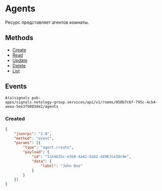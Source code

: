# Agents

Ресурс представляет агентов комнаты.

## Methods

- [Create](ch02-01-create.html)
- [Read](ch02-02-read.html)
- [Update](ch02-03-update.html)
- [Delete](ch02-04-delete.html)
- [List](ch02-05-list.html)

## Events

```
A(a)signals pub:
apps/signals.netology-group.services/api/v1/rooms/050b7c6f-795c-4cb4-aeea-5ee3f9083de2/agents
```

### Created

```json
{
    "jsonrpc": "2.0",
    "method": "event",
    "params": [{
        "type": "agent.create",
        "payload": {
            "id": "1154b35c-e5b0-4a42-8ab2-d4967ce38c9e",
            "data": {
                "label": "John Doe"
            }
        }
    }]
}
```
